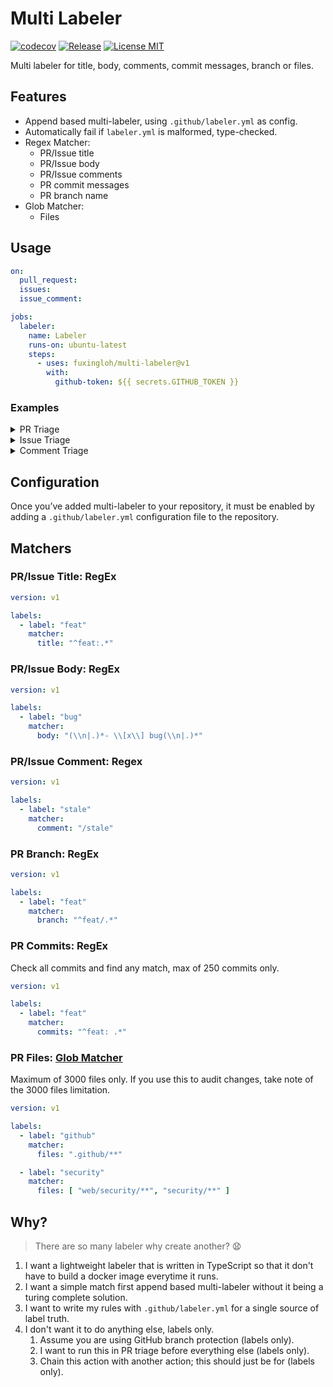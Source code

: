 # Multi Labeler

[![codecov](https://codecov.io/gh/fuxingloh/multi-labeler/branch/main/graph/badge.svg?token=SOWIV1VVM1)](https://codecov.io/gh/fuxingloh/multi-labeler)
[![Release](https://img.shields.io/github/v/release/fuxingloh/mutli-labeler)](https://github.com/fuxingloh/multi-labeler/releases)
[![License MIT](https://img.shields.io/github/license/fuxingloh/vue-horizontal)](https://github.com/fuxingloh/vue-horizontal/blob/main/LICENSE)

Multi labeler for title, body, comments, commit messages, branch or files.

## Features

- Append based multi-labeler, using `.github/labeler.yml` as config.
- Automatically fail if `labeler.yml` is malformed, type-checked.
- Regex Matcher:
  - PR/Issue title
  - PR/Issue body
  - PR/Issue comments
  - PR commit messages
  - PR branch name
- Glob Matcher:
  - Files

## Usage

```yml
on:
  pull_request:
  issues:
  issue_comment:

jobs:
  labeler:
    name: Labeler
    runs-on: ubuntu-latest
    steps:
      - uses: fuxingloh/multi-labeler@v1
        with:
          github-token: ${{ secrets.GITHUB_TOKEN }}
```

### Examples

<details>
  <summary>PR Triage</summary>

#### `.github/workflow/pr-triage.yml`

```yml
on:
  pull_request:
    types: [ opened, edited, synchronize, ready_for_review ]
    branches: [ master, main ]

jobs:
  labeler:
    name: Labeler
    runs-on: ubuntu-latest
    steps:
      - uses: fuxingloh/multi-labeler@v1
        with:
          github-token: ${{ secrets.GITHUB_TOKEN }}
```

#### `.github/labeler.yml`

```yml
version: v1

labels:
  - label: "feat"
    matcher:
      title: "^feat:.*"
      branch: "^feat/.*"
      commits: "^feat:.*"

  - label: "fix"
    matcher:
      title: "^fix:.*"
      branch: "^fix/.*"
      commits: "^fix:.*"
```

</details>

<details>
  <summary>Issue Triage</summary>

#### `.github/workflow/issue-triage.yml`

```yml
on:
  issues:
    types: [opened, edited]

jobs:
  labeler:
    name: Labeler
    runs-on: ubuntu-latest
    steps:
      - uses: fuxingloh/multi-labeler@v1
        with:
          github-token: ${{ secrets.GITHUB_TOKEN }}
```

#### `.github/labeler.yml`

```yml
version: v1

labels:
  - label: "bug"
    matcher:
      body: "(\\n|.)*- \\[x\\] bug(\\n|.)*"
```

</details>

<details>
  <summary>Comment Triage</summary>

#### `.github/workflow/comment-slash.yml`

```yml
on:
  issue_comment:
    types: [created, edited]

jobs:
  labeler:
    name: Labeler
    runs-on: ubuntu-latest
    steps:
      - uses: fuxingloh/multi-labeler@v1
        with:
          github-token: ${{ secrets.GITHUB_TOKEN }}
```

#### `.github/labeler.yml`

```yml
version: v1

labels:
  - label: "coverage"
    matcher:
      comment: "# \\[Codecov\\] .*"

  - label: "stale"
    matcher:
      comment: "/stale"
```

</details>

## Configuration

Once you’ve added multi-labeler to your repository, it must be enabled by adding a `.github/labeler.yml` configuration
file to the repository.

## Matchers

### PR/Issue Title: RegEx

```yml
version: v1

labels:
  - label: "feat"
    matcher:
      title: "^feat:.*"
```

### PR/Issue Body: RegEx

```yml
version: v1

labels:
  - label: "bug"
    matcher:
      body: "(\\n|.)*- \\[x\\] bug(\\n|.)*"
```

### PR/Issue Comment: Regex

```yml
version: v1

labels:
  - label: "stale"
    matcher:
      comment: "/stale"
```

### PR Branch: RegEx

```yml
version: v1

labels:
  - label: "feat"
    matcher:
      branch: "^feat/.*"
```

### PR Commits: RegEx

Check all commits and find any match, max of 250 commits only.

```yml
version: v1

labels:
  - label: "feat"
    matcher:
      commits: "^feat: .*"
```

### PR Files: [Glob Matcher](https://github.com/isaacs/minimatch)

Maximum of 3000 files only. If you use this to audit changes, take note of the 3000 files limitation.

```yml
version: v1

labels:
  - label: "github"
    matcher:
      files: ".github/**"

  - label: "security"
    matcher:
      files: [ "web/security/**", "security/**" ]
```

## Why?

> There are so many labeler why create another? 😧

1. I want a lightweight labeler that is written in TypeScript so that it don't have to build a docker image everytime it
   runs.
2. I want a simple match first append based multi-labeler without it being a turing complete solution.
3. I want to write my rules with `.github/labeler.yml` for a single source of label truth.
4. I don't want it to do anything else, labels only.
    1. Assume you are using GitHub branch protection (labels only).
    2. I want to run this in PR triage before everything else (labels only).
    3. Chain this action with another action; this should just be for (labels only). 
